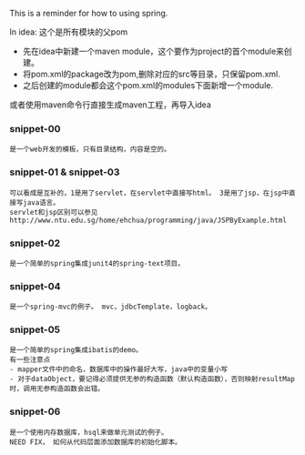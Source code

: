 This is a reminder for how to using spring.

In idea:
这个是所有模块的父pom
* 先在idea中新建一个maven module，这个要作为project的首个module来创建。
* 将pom.xml的package改为pom,删除对应的src等目录，只保留pom.xml.
* 之后创建的module都会这个pom.xml的modules下面新增一个module.

或者使用maven命令行直接生成maven工程，再导入idea

### snippet-00
    是一个web开发的模板，只有目录结构，内容是空的。

### snippet-01 & snippet-03
    可以看成是互补的，1是用了servlet，在servlet中直接写html。 3是用了jsp，在jsp中直接写java语言。
    servlet和jsp区别可以参见 http://www.ntu.edu.sg/home/ehchua/programming/java/JSPByExample.html
    
### snippet-02
    是一个简单的spring集成junit4的spring-text项目。
    
### snippet-04
    是一个spring-mvc的例子。 mvc，jdbcTemplate，logback。
    
### snippet-05
    是一个简单的spring集成ibatis的demo。 
    有一些注意点
    - mapper文件中的命名，数据库中的操作最好大写，java中的变量小写
    - 对于dataObject，要记得必须提供无参的构造函数（默认构造函数），否则映射resultMap时，调用无参构造函数会出错。

### snippet-06
    是一个使用内存数据库，hsql来做单元测试的例子。
    NEED FIX， 如何从代码层面添加数据库的初始化脚本。